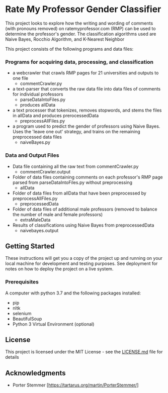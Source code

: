 # Rate My Professor Gender Classifier 

This project looks to explore how the writing and wording of comments (with pronouns removed) on ratemyprofessor.com (RMP) can be used to determine the professor's gender. The classification algorithms used are Naive Bayes, Rocchio Algorithm, and K-Nearest Neighbor

 This project consists of the following programs and data files:
### Programs for acquiring data, processing, and classification ###
* a webcrawler that crawls RMP pages for 21 universities and outputs to one file
    * commentCrawler.py
* a text-parser that converts the raw data file into data files of comments for individual professors
    * parseDataIntoFiles.py
    * produces allData
* a text processer that tokenizes, removes stopwords, and stems the files in allData and produces prerocessedData
    * preprocessAllFiles.py
* a program used to predict the gender of professors using Naive Bayes. Uses the 'leave one out' strategy, and trains on the remaining preprocessed data files
    * naiveBayes.py
    
### Data and Output Files ###
* Data file containing all the raw text from commentCrawler.py
    * commentCrawler.output
* Folder of data files containing comments on each professor's RMP page parsed from parseDataIntoFiles.py without preprocessing
    * allData
* Folder of data files from allData that have been preprocessed by preprocessAllFiles.py
    * preprocessedData
* Folder of data files of additional male professors (removed to balance the number of male and female professors)
    * extraMaleData
* Results of classifications using Naive Bayes from preprocessedData
    * naivebayes.output


## Getting Started

These instructions will get you a copy of the project up and running on your local machine for development and testing purposes. See deployment for notes on how to deploy the project on a live system.

### Prerequisites

A computer with python 3.7 and the following packages installed:
* pip
* nltk
* selenium
* BeautifulSoup
* Python 3 Virtual Environment (optional)

## License

This project is licensed under the MIT License - see the [LICENSE.md](LICENSE.md) file for details

## Acknowledgments

* Porter Stemmer [https://tartarus.org/martin/PorterStemmer/]
